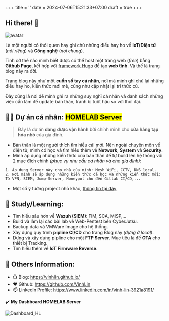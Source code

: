 +++
title = ''
date = 2024-07-06T15:21:33+07:00
draft = true
+++

## Hi there! 👋

<img class="avatar" src="../image.jfif" alt="avatar">

Là một người có thói quen hay ghi chú những điều hay ho về **IoT/Điện tử** (*nói riêng*) và **Công nghệ** (*nói chung*).

Tình cờ thế nào mình biết được có thể host một trang web (*free*) bằng **Github Page**, kết hợp với [framework Hugo](https://gohugo.io/) để tạo **web tĩnh**. Và thế là trang blog này ra đời.

Trang blog này như một **cuốn sổ tay cá nhân**, nơi mà mình ghi chú lại những điều hay ho, kiến thức mới mẻ, cũng như cập nhật lại tri thức cũ.

Đây cũng là nơi để mình ghi ra những suy nghĩ cá nhân và danh sách những việc cần làm để update bản thân, tránh bị tuột hậu so với thời đại.

## 👨‍💻 Dự án cá nhân: <mark>HOMELAB Server</mark>
> Đây là dự án **đang được vận hành** bởi chính mình cho **cửa hàng tạp hóa nhỏ** của gia đình. </br>

- Bản thân là một người thích tìm hiểu cái mới. Nên ngoài chuyên môn về điện tử, mình có học và tìm hiểu thêm về **Network**, **System** và **Security**.
- Mình áp dụng những kiến thức của bản thân để tự build lên hệ thống với 2 mục đích chính *(phục vụ nhu cầu cá nhân và cho gia đình)*:
```
1. Áp dụng Server này cho nhà của mình: Mesh WiFi, CCTV, DNS local.
2. Nơi mình sẽ áp dụng những kiến thức đã học và những kiến thức mới: Từ VPN, SIEM, Jump-Server, Honeypot cho đến Gitlab CI/CD,...
```
- Một số ý tưởng project nhỏ khác, [thông tin tại đây](https://blog.vinhld-homelab.io.vn/posts/others/y_tuong_project/)

## 🔭 Study/Learning:
- Tìm hiểu sâu hơn về **Wazuh (SIEM)**: FIM, SCA, MISP,... 
- Build và làm lại các bài lab về Web-Pentest bên CyberJutsu.
- Backup data và VMWare Image cho hệ thống.
- Xây dựng quy trình **pipline CI/CD** cho trang Blog này *(dựng ở local)*.
- Dựng và xây dựng pipline cho một **FTP Server**. Mục tiêu là để **OTA** cho thiết bị Tracking.
- Tìm hiểu thêm về **IoT Firmware Reverse**.

## 💬 Others Information:
- 📺 Blog: https://vinhlin.github.io/
- ❤️ Github: https://github.com/VinhLin
- 📫 Linkedin Profile: https://www.linkedin.com/in/vinh-lin-3921a8191/

✔️ **My Dashboard HOMELAB Server**

![Dashboard_HL](/image/Dashboard_HOMELAB.png)


